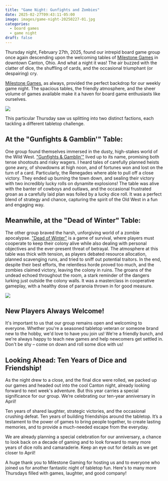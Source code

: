 ```yaml
---
title: "Game Night: Gunfights and Zombies"
date: 2025-02-27T09:43:11-05:00
image: images/game-night-20250227-01.jpg
categories:
  - board games
  - game night
draft: false
---
```


Thursday night, February 27th, 2025, found our intrepid board game group once
again descending upon the welcoming tables of [Milestone Games][1] in downtown
Canton, Ohio. And what a night it was! The air buzzed with the clatter of dice,
the shuffling of cards, and the occasional triumphant (or despairing) cry.

[Milestone Games][1], as always, provided the perfect backdrop for our weekly
game night. The spacious tables, the friendly atmosphere, and the sheer volume
of games available make it a haven for board game enthusiasts like ourselves.

![](/images/game-night-20250227-03.jpg)

This particular Thursday saw us splitting into two distinct factions, each
tackling a different tabletop challenge.

## At the "Gunfights & Gamblin'" Table:

One group found themselves immersed in the dusty, high-stakes world of the Wild
West. ["Gunfights & Gamblin'"][2] lived up to its name, promising both tense
shootouts and risky wagers. I heard tales of carefully planned heists gone
awry, of showdowns at high noon, and of fortunes won and lost on the turn of a
card. Particularly, the Renegades where able to pull off a close victory.  They
ended up burning the town down, and sealing their victory with two incredibly
lucky rolls on dynamite explosions! The table was alive with the banter of
cowboys and outlaws, and the occasional frustrated groan as a carefully laid
plan was foiled by a lucky dice roll. It was a perfect blend of strategy and
chance, capturing the spirit of the Old West in a fun and engaging way.

## Meanwhile, at the "Dead of Winter" Table:

The other group braved the harsh, unforgiving world of a zombie apocalypse.
["Dead of Winter"][3] is a game of survival, where players must cooperate to
keep their colony alive while also dealing with personal objectives and the
ever-present threat of betrayal. The atmosphere at this table was thick with
tension, as players debated resource allocation, planned scavenging runs, and
tried to sniff out potential traitors. In the end, despite their best efforts,
the relentless horde proved too much, and the zombies claimed victory, leaving
the colony in ruins. The groans of the undead echoed throughout the room, a
stark reminder of the dangers lurking just outside the colony walls. It was a
masterclass in cooperative gameplay, with a healthy dose of paranoia thrown in
for good measure.

![](/images/game-night-20250227-02.jpg)

## New Players Always Welcome!

It's important to us that our group remains open and welcoming to everyone.
Whether you're a seasoned tabletop veteran or someone brand new to the hobby,
we'd love to have you join us! We're a friendly bunch, and we're always happy
to teach new games and help newcomers get settled in. Don't be shy – come on
down and roll some dice with us!

## Looking Ahead: Ten Years of Dice and Friendship!

As the night drew to a close, and the final dice were rolled, we packed up our
games and headed out into the cool Canton night, already looking forward to
next week's adventure. But this year carries a special significance for our
group. We’re celebrating our ten-year anniversary in April!

Ten years of shared laughter, strategic victories, and the occasional crushing
defeat. Ten years of building friendships around the tabletop. It’s a testament
to the power of games to bring people together, to create lasting memories, and
to provide a much-needed escape from the everyday.

We are already planning a special celebration for our anniversary, a chance to
look back on a decade of gaming and to look forward to many more years of dice
rolls and camaraderie. Keep an eye out for details as we get closer to April!

A huge thank you to Milestone Gaming for hosting us and to everyone who joined
us for another fantastic night of tabletop fun. Here's to many more Thursdays
filled with games, laughter, and good company!



[1]: https://milestone.games/
[2]: https://boardgamegeek.com/boardgame/246728/gunfights-and-gamblin
[3]: https://boardgamegeek.com/boardgame/150376/dead-of-winter-a-crossroads-game

